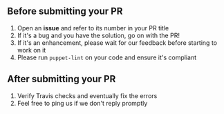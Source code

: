 ## Before submitting your PR

  1. Open an **issue** and refer to its number in your PR title
  1. If it's a bug and you have the solution, go on with the PR! 
  1. If it's an enhancement, please wait for our feedback before starting to work on it
  1. Please run ```puppet-lint``` on your code and ensure it's compliant

## After submitting your PR

  1. Verify Travis checks and eventually fix the errors
  1. Feel free to ping us if we don't reply promptly 


